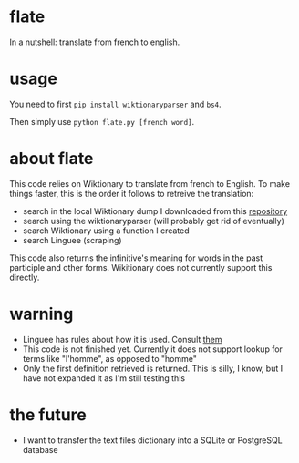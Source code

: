 # flate

In a nutshell: translate from french to english.

# usage

You need to first `pip install wiktionaryparser` and `bs4`.

Then simply use `python flate.py [french word]`.

# about flate

This code relies on Wiktionary to translate from french to English. To make things faster, this is the order it follows to retreive the translation:

* search in the local Wiktionary dump I downloaded from this [repository](https://github.com/pquentin/wiktionary-translations)
* search using the wiktionaryparser (will probably get rid of eventually)
* search Wiktionary using a function I created
* search Linguee (scraping)

This code also returns the infinitive's meaning for words in the past participle and other forms. Wikitionary does not currently support this directly.

# warning

* Linguee has rules about how it is used. Consult [them](http://www.linguee.com/english-french/page/termsAndConditions.php)
* This code is not finished yet. Currently it does not support lookup for terms like "l'homme", as opposed to "homme"
* Only the first definition retrieved is returned. This is silly, I know, but I have not expanded it as I'm still testing this

# the future

* I want to transfer the text files dictionary into a SQLite or PostgreSQL database
